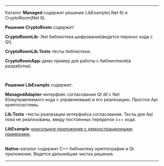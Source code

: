 <hr>
</p>
<p align="left">
Каталог <strong>Managed</strong> содержит решение LibExample(.Net 6) и CryptoRoom(Net 6). 
</p>
<p align="left">
<strong>Решение CryptoRoom</strong> содержит:
  <p>
     <strong>CryptoRoomLib</strong>-.Net библиотека шифрования(ведется перенос кода с Qt).
  </p>
  <p>
    <strong>CryptoRoomLib.Tests</strong>-тесты библиотеки.
  </p>
  <p>
     <strong>CryptoRoomApp</strong>-демо пример для работы с библиотекой(в разработке).
  </p> 
</p>
<br>
<p align="left">
<strong>Решение LibExample</strong> содержит:
</p>
<p align="left">
<strong>ManagedAdapter</strong>-интерфейс согласования Qt dll с Net 6(неуправляемого кода с управляемым) и его реализацию. Простое Api криптосистемы.
</p>
<p align="left">
<strong>Lib.Tests</strong> –тесты реализации интерфейса согласования. Тесты для Api пока не реализованы, ввиду постоянных переделок c++ кода.
</p>
<p align="left">
<strong>LibExample</strong>-<a href="./LibExample/LibExample.md">консольное приложение с демонстрационными примерами. </a>
</p>
<p align="left">
<br>
<strong>Native</strong>-каталог содержит С++ библиотеку криптографии и Qt приложение. Ведется дальнейшая чистка решения.
</p>
<hr>